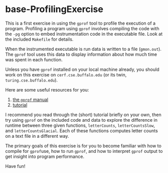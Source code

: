 # base-ProfilingExercise

This is a first exercise in using the ```gprof``` tool to profile the
execution of a program.  Profiling a program using ```gprof```
involves compiling the code with the ```-pg``` option to embed
instrumentation code in the executable file.  Look at the included
`Makefile` for details.

When the instrumented executable is run data is written to a file
(```gmon.out```).  The ```gprof``` tool uses this data to display
information about how much time was spent in each function.

Unless you have ```gprof``` installed on your local machine already,
you should work on this exercise on ```cerf.cse.buffalo.edu``` (or its
twin, ```turing.cse.buffalo.edu```).

Here are some useful resources for you:
1. [the ```gprof``` manual](https://sourceware.org/binutils/docs/gprof/index.html#Top)
2. [tutorial](https://www.thegeekstuff.com/2012/08/gprof-tutorial)

I recommend you read through the (short) tutorial briefly on your own,
then try using ```gprof``` on the included code and data to explore
the difference in runtime between three given functions,
```letterCounts```, ```letterCountsSlow```, and
```letterCountsGlacial```.  Each of these functions computes letter
counts on a text file in a different way.

The primary goals of this exercise is for you to become familiar with
how to compile for ```gprof```use, how to run ```gprof```, and how to
interpret ```gprof``` output to get insight into program performance.

Have fun!
